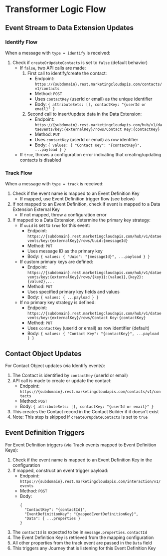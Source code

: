# Transformer Logic Flow

## Event Stream to Data Extension Updates

### Identify Flow

When a message with `type = identify` is received:

1. Check if `createOrUpdateContacts` is set to `false` (default behavior)
   - If `false`, two API calls are made:
     1. First call to identify/create the contact:
        - Endpoint: `https://{subdomain}.rest.marketingcloudapis.com/contacts/v1/contacts`
        - Method: `POST`
        - Uses `contactKey` (userId or email) as the unique identifier
        - Body: `{ attributeSets: [], contactKey: "{userId or email}" }`
     2. Second call to insert/update data in the Data Extension:
        - Endpoint: `https://{subdomain}.rest.marketingcloudapis.com/hub/v1/dataevents/key:{externalKey}/rows/Contact Key:{contactKey}`
        - Method: `PUT`
        - Uses `contactKey` (userId or email) as row identifier
        - Body: `{ values: { "Contact Key": "{contactKey}", ...payload } }`
   - If `true`, throws a configuration error indicating that creating/updating contacts is disabled

### Track Flow

When a message with `type = track` is received:

1. Check if the event name is mapped to an Event Definition Key
   - If mapped, use Event Definition trigger flow (see below)
2. If not mapped to an Event Definition, check if event is mapped to a Data Extension External Key
   - If not mapped, throw a configuration error
3. If mapped to a Data Extension, determine the primary key strategy:
   - If `uuid` is set to `true` for this event:
     - Endpoint: `https://{subdomain}.rest.marketingcloudapis.com/hub/v1/dataevents/key:{externalKey}/rows/Uuid:{messageId}`
     - Method: `PUT`
     - Uses message ID as the primary key
     - Body: `{ values: { "Uuid": "{messageId}", ...payload } }`
   - If custom primary keys are defined:
     - Endpoint: `https://{subdomain}.rest.marketingcloudapis.com/hub/v1/dataevents/key:{externalKey}/rows/{key1}:{value1},{key2}:{value2},...`
     - Method: `PUT`
     - Uses specified primary key fields and values
     - Body: `{ values: { ...payload } }`
   - If no primary key strategy is defined:
     - Endpoint: `https://{subdomain}.rest.marketingcloudapis.com/hub/v1/dataevents/key:{externalKey}/rows/Contact Key:{contactKey}`
     - Method: `PUT`
     - Uses `contactKey` (userId or email) as row identifier (default)
     - Body: `{ values: { "Contact Key": "{contactKey}", ...payload } }`

## Contact Object Updates

For Contact Object updates (via Identify events):

1. The Contact is identified by `contactKey` (userId or email)
2. API call is made to create or update the contact:
   - Endpoint: `https://{subdomain}.rest.marketingcloudapis.com/contacts/v1/contacts`
   - Method: `POST`
   - Body: `{ attributeSets: [], contactKey: "{userId or email}" }`
3. This creates the Contact record in the Contact Builder if it doesn't exist
4. Note: This step is skipped if `createOrUpdateContacts` is set to `true`

## Event Definition Triggers

For Event Definition triggers (via Track events mapped to Event Definition Keys):

1. Check if the event name is mapped to an Event Definition Key in the configuration
2. If mapped, construct an event trigger payload:
   - Endpoint: `https://{subdomain}.rest.marketingcloudapis.com/interaction/v1/events`
   - Method: `POST`
   - Body:
     ```
     {
       "ContactKey": "{contactId}",
       "EventDefinitionKey": "{mappedEventDefinitionKey}",
       "Data": { ...properties }
     }
     ```
3. The `contactId` is expected to be in `message.properties.contactId`
4. The Event Definition Key is retrieved from the mapping configuration
5. All other properties from the track event are passed in the `Data` field
6. This triggers any Journey that is listening for this Event Definition Key
